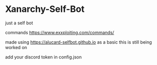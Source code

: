 # Xanarchy-Self-Bot
just a self bot 

commands
https://www.exxploiting.com/commands/



made using https://alucard-selfbot.github.io as a basic this is still being worked on


add your discord token in config.json 
